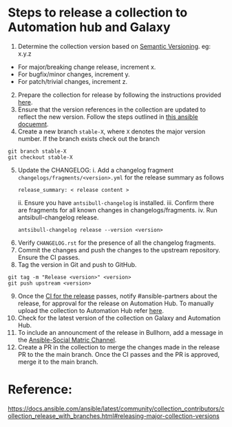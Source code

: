 # Steps to release a collection to Automation hub and Galaxy

1. Determine the collection version based on [Semantic Versioning](https://semver.org/). eg: x.y.z
- For major/breaking change release, increment x.
- For bugfix/minor changes, increment y.
- For patch/trivial changes, increment z.
2. Prepare the collection for release by following the instructions provided [here](https://docs.ansible.com/ansible/latest/community/collection_contributors/collection_releasing.html#preparing-to-release-a-collection).
3. Ensure that the version references in the collection are updated to reflect the new version. Follow the steps outlined in [this ansible docuemnt](https://docs.ansible.com/ansible/latest/community/collection_contributors/collection_release_with_branches.html#releasing-major-collection-versions).
4. Create a new branch `stable-X`, where `X` denotes the major version number. If the branch exists check out the branch

```
git branch stable-X
git checkout stable-X
```
5. Update the CHANGELOG:
   i.   Add a changelog fragment `changelogs/fragments/<version>.yml` for the release summary as follows
   ```
   release_summary: < release content >
   ```
   ii.  Ensure you have `antsibull-changelog` is installed.
   iii. Confirm there are fragments for all known changes in changelogs/fragments.
   iv. Run antsibull-changelog release.
   ```
   antsibull-changelog release --version <version>
   ```
6. Verify `CHANGELOG.rst` for the presence of all the changelog fragments.
7. Commit the changes and push the changes to the upstream repository. Ensure the CI passes.
8. Tag the version in Git and push to GitHub.
```
git tag -m "Release <version>" <version>
git push upstream <version>
```
9. Once the [CI for the release](https://ansible.softwarefactory-project.io/zuul/status) passes, notify #ansible-partners about the release, for approval for the release on Automation Hub. To manually upload the collection to Automation Hub refer [here](https://github.com/ansible-collections/cloud-content-handbook/blob/main/Release/release_automation_hub.md).
10. Check for the latest version of the collection on Galaxy and Automation Hub.
11. To include an announcment of the release in Bullhorn, add a message in the [Ansible-Social Matric Channel]( https://chat.ansible.im/#/room/#social:ansible.com).
12. Create a PR in the collection to merge the changes made in the release PR to the the main branch. Once the CI passes and the PR is approved, merge it to the main branch.

# Reference:
https://docs.ansible.com/ansible/latest/community/collection_contributors/collection_release_with_branches.html#releasing-major-collection-versions

